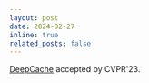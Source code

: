 ```yaml
---
layout: post
date: 2024-02-27
inline: true
related_posts: false
---
```


[DeepCache](https://horseee.github.io/Diffusion_DeepCache/) accepted by CVPR'23.

